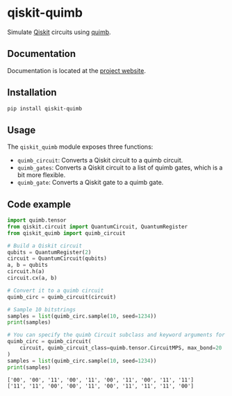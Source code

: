 # qiskit-quimb

<!-- start introduction -->

Simulate [Qiskit](https://www.ibm.com/quantum/qiskit) circuits using [quimb](https://quimb.readthedocs.io/en/latest/).

<!-- end introduction -->

## Documentation

Documentation is located at the [project website](https://qiskit-community.github.io/qiskit-quimb/).

## Installation

<!-- start installation -->

```bash
pip install qiskit-quimb
```

<!-- end installation -->

## Usage

The `qiskit_quimb` module exposes three functions:

- `quimb_circuit`: Converts a Qiskit circuit to a quimb circuit.
- `quimb_gates`: Converts a Qiskit circuit to a list of quimb gates, which is a bit more flexible.
- `quimb_gate`: Converts a Qiskit gate to a quimb gate.

## Code example

<!-- start code-example -->

```python
import quimb.tensor
from qiskit.circuit import QuantumCircuit, QuantumRegister
from qiskit_quimb import quimb_circuit

# Build a Qiskit circuit
qubits = QuantumRegister(2)
circuit = QuantumCircuit(qubits)
a, b = qubits
circuit.h(a)
circuit.cx(a, b)

# Convert it to a quimb circuit
quimb_circ = quimb_circuit(circuit)

# Sample 10 bitstrings
samples = list(quimb_circ.sample(10, seed=1234))
print(samples)

# You can specify the quimb Circuit subclass and keyword arguments for the constructor
quimb_circ = quimb_circuit(
    circuit, quimb_circuit_class=quimb.tensor.CircuitMPS, max_bond=20
)
samples = list(quimb_circ.sample(10, seed=1234))
print(samples)
```

```text
['00', '00', '11', '00', '11', '00', '11', '00', '11', '11']
['11', '11', '00', '00', '11', '00', '11', '11', '11', '00']
```

<!-- end code-example -->
